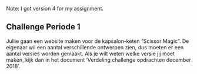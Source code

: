 Note: I got version 4 for my assignment.

## Challenge Periode 1
Jullie gaan een website maken voor de kapsalon-keten “Scissor Magic”. De eigenaar wil een aantal verschillende ontwerpen zien, dus moeten er een aantal versies worden gemaakt.
Als je wilt weten welke versie jij moet maken, kijk dan in het document ‘Verdeling challenge opdrachten december 2018’.
